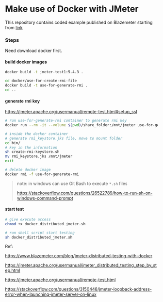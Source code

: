 # Make use of Docker with JMeter

This repository contains coded example published on Blazemeter starting from [link](https://www.blazemeter.com/blog/make-use-of-docker-with-jmeter-learn-how)


### Steps

Need download docker first.
#### build docker images
```bash
docker build -t jmeter-test1:5.4.3 .

cd docker/use-for-create-rmi-file
docker build -t use-for-generate-rmi .
cd ..
```
#### generate rmi key

https://jmeter.apache.org/usermanual/remote-test.html#setup_ssl

```bash
# run use-for-generate-rmi container to generate rmi key
docker run --rm -it --volume $(pwd)/share_folder:/mnt/jmeter use-for-generate-rmi /bin/sh

# inside the docker container
# generate rmi_keystore.jks file, move to mount folder
cd bin/
# key in the information
sh create-rmi-keystore.sh
mv rmi_keystore.jks /mnt/jmeter
exit

# delete docker image
docker rmi -f use-for-generate-rmi
```

> note: in windows can use Git Bash to execute `*.sh` files
> 
> https://stackoverflow.com/questions/26522789/how-to-run-sh-on-windows-command-prompt

#### start test

```bash
# give execute access
chmod +x docker_distributed_jmeter.sh

# run shell script start testing
sh docker_distributed_jmeter.sh
```

Ref:

https://www.blazemeter.com/blog/jmeter-distributed-testing-with-docker

https://jmeter.apache.org/usermanual/jmeter_distributed_testing_step_by_step.html

https://jmeter.apache.org/usermanual/remote-test.html

https://stackoverflow.com/questions/3150448/jmeter-loopback-address-error-when-launching-jmeter-server-on-linux
